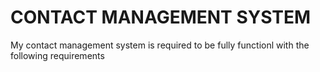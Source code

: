 # CONTACT MANAGEMENT SYSTEM

My contact management system is required to be fully functionl with the following requirements
